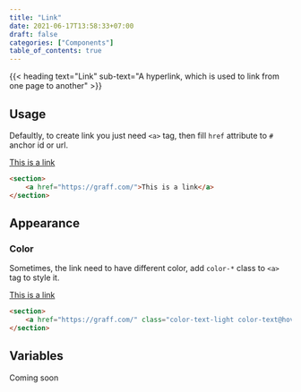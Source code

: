 ```yaml
---
title: "Link"
date: 2021-06-17T13:58:33+07:00
draft: false
categories: ["Components"]
table_of_contents: true
---
```


{{< heading text="Link" sub-text="A hyperlink, which is used to link from one page to another" >}}

## Usage

Defaultly, to create link you just need `<a>` tag, then fill `href` attribute to `#` anchor id or url.

<section>
    <a href="https://graff.com/">This is a link</a>
</section>

``` html
<section>
    <a href="https://graff.com/">This is a link</a>
</section>
```

## Appearance

### Color

Sometimes, the link need to have different color, add `color-*` class to `<a>` tag to style it.

<section>
    <a href="https://graff.com/" class="color-text-light color-text@hover">This is a link</a>
</section>

``` html
<section>
    <a href="https://graff.com/" class="color-text-light color-text@hover">This is a link</a>
</section>
```

## Variables

Coming soon